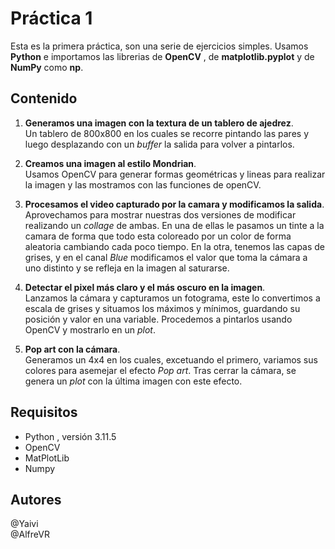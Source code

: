 # Práctica 1


Esta es la primera práctica, son una serie de ejercicios simples. Usamos **Python** e importamos las librerias de **OpenCV** , de **matplotlib.pyplot**  y de **NumPy** como **np**.


## Contenido
1. **Generamos una imagen con la textura de un tablero de ajedrez**. \
Un tablero de 800x800 en los cuales se recorre pintando las pares y luego desplazando con un *buffer* la salida para volver a pintarlos.

2. **Creamos una imagen al estilo Mondrian**. \
Usamos OpenCV para generar formas geométricas y lineas para realizar la imagen y las mostramos con las funciones de openCV.

3. **Procesamos el video capturado por la camara y modificamos la salida**.\
Aprovechamos para mostrar nuestras dos versiones de modificar realizando un *collage* de ambas. En una de ellas le pasamos un tinte a la camara de forma que todo esta coloreado por un color de forma aleatoria cambiando cada poco tiempo. En la otra, tenemos las capas de grises, y en el canal *Blue* modificamos el valor que toma la cámara a uno distinto y se refleja en la imagen al saturarse.

4. **Detectar el pixel más claro y el más oscuro en la imagen**. \
Lanzamos la cámara y capturamos un fotograma, este lo convertimos a escala de grises y situamos los máximos y mínimos, guardando su posición y valor en una variable. Procedemos a pintarlos usando OpenCV y mostrarlo en un *plot*.

5. **Pop art con la cámara**. \
Generamos un 4x4 en los cuales, excetuando el primero, variamos sus colores para asemejar el efecto *Pop art*. Tras cerrar la cámara, se genera un *plot* con la última imagen con este efecto.

## Requisitos
- Python , versión 3.11.5
- OpenCV
- MatPlotLib
- Numpy

## Autores
@Yaivi  
@AlfreVR




